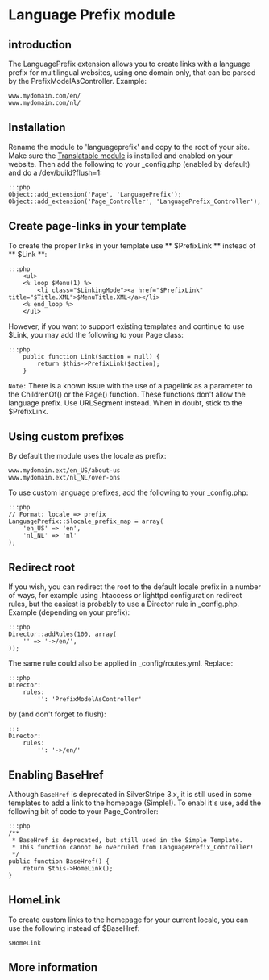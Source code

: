 # Language Prefix module #
## introduction #
The LanguagePrefix extension allows you to create links with a language prefix
for multilingual websites, using one domain only, that can be parsed by the 
PrefixModelAsController. Example:

	www.mydomain.com/en/
	www.mydomain.com/nl/
 

## Installation ##
Rename the module to 'languageprefix' and copy to the root of your site. Make sure the 
[Translatable module](https://github.com/silverstripe/silverstripe-translatable) is installed and enabled on your website. Then add the following to your _config.php (enabled by default) and do a /dev/build?flush=1:

	:::php
	Object::add_extension('Page', 'LanguagePrefix'); 
	Object::add_extension('Page_Controller', 'LanguagePrefix_Controller'); 

## Create page-links in your template
To create the proper links in your template use ** $PrefixLink ** instead of ** $Link **:

	:::php
		<ul>
		<% loop $Menu(1) %>
			<li class="$LinkingMode"><a href="$PrefixLink" title="$Title.XML">$MenuTitle.XML</a></li>
		<% end_loop %>
		</ul>

However, if you want to support existing templates and continue to use $Link, you may add the following to your Page class:

	:::php
		public function Link($action = null) {
			return $this->PrefixLink($action);
		}
`Note:` There is a known issue with the use of a pagelink as a parameter to the ChildrenOf() or the Page() function. These functions don't allow the language prefix. Use URLSegment instead. When in doubt, stick to the $PrefixLink.  
## Using custom prefixes ##
By default the module uses the locale as prefix:

	www.mydomain.ext/en_US/about-us
	www.mydomain.ext/nl_NL/over-ons

To use custom language prefixes, add the following to your _config.php:

	:::php
	// Format: locale => prefix
	LanguagePrefix::$locale_prefix_map = array(
	    'en_US' => 'en',
	    'nl_NL' => 'nl'
	);

## Redirect root
If you wish, you can redirect the root to the default locale prefix in a number of ways, for example using .htaccess or lighttpd configuration redirect rules, but the easiest is probably to use a Director rule in _config.php. Example (depending on your prefix): 

	:::php
	Director::addRules(100, array(
	    '' => '->/en/',
    ));
 
 The same rule could also be applied in _config/routes.yml. Replace:
 
 	:::php
 	Director:
	    rules:
	        '': 'PrefixModelAsController'
 
 by (and don't forget to flush):
 
 	:::
 	Director:
	    rules:
	        '': '->/en/' 	
 
## Enabling BaseHref ##
Although `BaseHref` is deprecated in SilverStripe 3.x, it is still used in some templates to add a link to the homepage (Simple!). To enabl it's use, add the following bit of code to your Page_Controller:

	:::php
	/**
	 * BaseHref is deprecated, but still used in the Simple Template.
	 * This function cannot be overruled from LanguagePrefix_Controller!
	 */
	public function BaseHref() {
		return $this->HomeLink();
	}  

## HomeLink ##
To create custom links to the homepage for your current locale, you can use the following instead of $BaseHref:

	$HomeLink

## More information ##